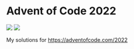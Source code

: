 # Advent of Code 2022
![](https://img.shields.io/badge/stars%20⭐-28-yellow) ![](https://img.shields.io/badge/days%20completed-14-red)

My solutions for https://adventofcode.com/2022